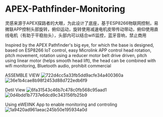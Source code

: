# APEX-Pathfinder-Monitoring
灵感来源于APEX探路者的大眼，为此设计了底座，基于ESP8266物联网控制，易微联APP控制头部旋转，俯仰运动，旋转使用减速电机皮带传动带动，俯仰使用直线电机（有助于平稳抬头），头部内可以结合wifi监控，蓝牙音响，禁止商用

Inspired by the APEX Pathfinder's big eye, for which the base is designed, based on ESP8266 IoT control, easy Microlink APP control head rotation, pitch movement, rotation using a reducer motor belt drive driven, pitch using linear motor (helps smooth head lift), the head can be combined with wifi monitoring, Bluetooth audio, prohibit commercial

ASSEMBLE VIEW
![722d4cc5a33fb5dd9acfe34a400360a](https://user-images.githubusercontent.com/126187580/222131413-b8800a8d-0189-4410-9648-ffa28c7bf21f.jpg)
![36e1b4cae8b98f2453d88d722edb6f9](https://user-images.githubusercontent.com/126187580/222131556-806c3fcd-aebf-429c-85cc-81a35159926e.jpg)

Detil View
![6fa31543c46b7c478c0fb568c95aad1](https://user-images.githubusercontent.com/126187580/222131967-a10de8a0-c046-4166-8751-b04ada22cf0d.jpg)
![0d4bdd1b7737e6dcd9c343156fb25b9](https://user-images.githubusercontent.com/126187580/222132242-30d01718-01de-48b4-b361-61bb379f2b57.jpg)

Using eWElINK App to enable monitoring and controling
![1a9420ad961aeac245b50e195934a0d](https://user-images.githubusercontent.com/126187580/222132741-61065f11-fb32-4b49-a4f2-bc4173ddff32.jpg)
